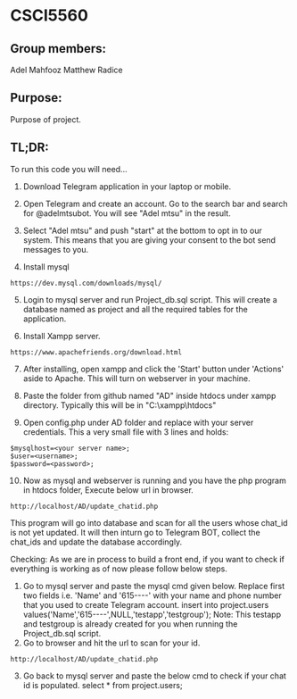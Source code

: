 # CSCI5560

## Group members:

Adel Mahfooz
Matthew Radice

## Purpose:

Purpose of project.

## TL;DR:

To run this code you will need...

1. Download Telegram application in your laptop or mobile.

2. Open Telegram and create an account. Go to the search bar and search for @adelmtsubot. You will see "Adel mtsu" in the result.

3. Select "Adel mtsu" and push "start" at the bottom to opt in to our system. This means that you are giving your consent to the bot send messages to you.

4. Install mysql
```
https://dev.mysql.com/downloads/mysql/
```

5. Login to mysql server and run Project_db.sql script.
This will create a database named as project and all the required tables for the application.

6. Install Xampp server.
```
https://www.apachefriends.org/download.html
```

7. After installing, open xampp and click the 'Start' button under 'Actions' aside to Apache. This will turn on webserver in your machine.

8. Paste the folder from github named "AD" inside htdocs under xampp directory. Typically this will be in "C:\xampp\htdocs"

9. Open config.php under AD folder and replace with your server credentials. This a very small file with 3 lines and holds:
```
$mysqlhost=<your server name>;
$user=<username>;
$password=<password>;
```

10. Now as mysql and webserver is running and you have the php program in htdocs folder, Execute below url in browser.
```
http://localhost/AD/update_chatid.php
```

This program will go into database and scan for all the users whose chat_id is not yet updated. It will then inturn
go to Telegram BOT, collect the chat_ids and update the database accordingly.


Checking:
As we are in process to build a front end, if you want to check if everything is working as of now please follow below steps.
1. Go to mysql server and paste the mysql cmd given below. Replace first two fields i.e. 'Name' and '615----' with your name and phone number that you used to create Telegram account.
insert into project.users values('Name','615----',NULL,'testapp','testgroup');
Note: This testapp and testgroup is already created for you when running the Project_db.sql script.
2. Go to browser and hit the url to scan for your id.
```
http://localhost/AD/update_chatid.php
```

3. Go back to mysql server and paste the below cmd to check if your chat id is populated.
select * from project.users;

